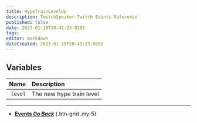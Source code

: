 ```yaml
---
title: HypeTrainLevelUp
description: TwitchSpeaker Twitch Events Reference
published: false
date: 2023-01-19T20:41:23.020Z
tags: 
editor: markdown
dateCreated: 2023-01-19T20:41:23.020Z
---
```


## Variables
Name | Description
----:|:------------
`level` | The new hype train level

---

- [<i class="mdi mdi-chevron-left"></i>**Events *Go Back***](/TwitchSpeaker/Events)
{.btn-grid .my-5}